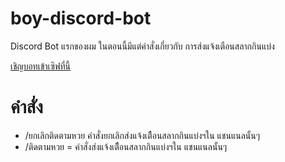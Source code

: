 # boy-discord-bot
Discord Bot แรกของผม ในตอนนี้มีแต่คำสั่งเกี่ยวกับ การส่งแจ้งเตือนสลากกินแบ่ง

[เชิญบอทเข้าเซิฟที่นี้](https://discord.com/api/oauth2/authorize?client_id=691610557156950030&permissions=2147493888&redirect_uri=https%3A%2F%2Fminecraft.pwisetthon.com%2Fchecklogin.php&scope=bot)

# คำสั่ง
* /ยกเลิกติดตามหวย คำสั่งยกเลิกส่งแจ้งเตืือนสลากกินแบ่งฯใน แชนแนลนั้นๆ
* /ติดตามหวย = คำสั่งส่งแจ้งเตืือนสลากกินแบ่งฯใน แชนแนลนั้นๆ 
